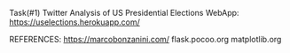 Task(#1) Twitter Analysis of US Presidential Elections
WebApp: https://uselections.herokuapp.com/


REFERENCES: 
https://marcobonzanini.com/
flask.pocoo.org
matplotlib.org